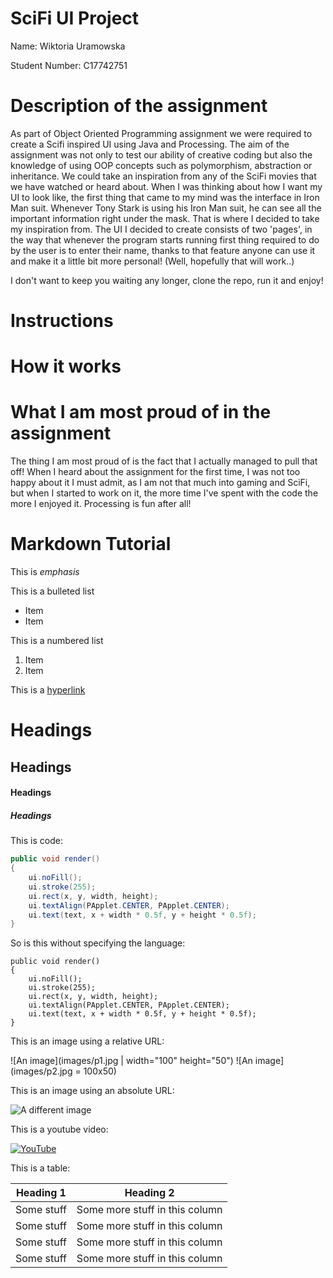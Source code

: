 # SciFi UI Project

Name: Wiktoria Uramowska

Student Number: C17742751

# Description of the assignment

As part of Object Oriented Programming assignment we were required to create a Scifi inspired UI using Java and Processing.
The aim of the assignment was not only to test our ability of creative coding but also the knowledge of using OOP concepts 
such as polymorphism, abstraction or inheritance.
We could take an inspiration from any of the SciFi movies that we have watched or heard about.
When I was thinking about how I want my UI to look like, the first thing that came to my mind was the interface in Iron Man suit.
Whenever Tony Stark is using his Iron Man suit, he can see all the important information right under the mask.
That is where I decided to take my inspiration from. 
The UI I decided to create consists of two 'pages', in the way that whenever the program starts running first thing required to do by the user is to enter their name,
thanks to that feature anyone can use it and make it a little bit more personal! (Well, hopefully that will work..)

I don't want to keep you waiting any longer, clone the repo, run it and enjoy!

# Instructions

# How it works

# What I am most proud of in the assignment

The thing I am most proud of is the fact that I actually managed to pull that off!
When I heard about the assignment for the first time, I was not too happy about it I must admit, as I am not that much into gaming and SciFi, 
but when I started to work on it, the more time I've spent with the code the more I enjoyed it.
Processing is fun after all!

# Markdown Tutorial

This is *emphasis*

This is a bulleted list

- Item
- Item

This is a numbered list

1. Item
1. Item

This is a [hyperlink](http://bryanduggan.org)

# Headings
## Headings
#### Headings
##### Headings

This is code:

```Java
public void render()
{
	ui.noFill();
	ui.stroke(255);
	ui.rect(x, y, width, height);
	ui.textAlign(PApplet.CENTER, PApplet.CENTER);
	ui.text(text, x + width * 0.5f, y + height * 0.5f);
}
```

So is this without specifying the language:

```
public void render()
{
	ui.noFill();
	ui.stroke(255);
	ui.rect(x, y, width, height);
	ui.textAlign(PApplet.CENTER, PApplet.CENTER);
	ui.text(text, x + width * 0.5f, y + height * 0.5f);
}
```

This is an image using a relative URL:

![An image](images/p1.jpg | width="100" height="50")
![An image](images/p2.jpg = 100x50)

This is an image using an absolute URL:

![A different image](https://bryanduggandotorg.files.wordpress.com/2019/02/infinite-forms-00045.png?w=595&h=&zoom=2)

This is a youtube video:

[![YouTube](http://img.youtube.com/vi/J2kHSSFA4NU/0.jpg)](https://www.youtube.com/watch?v=J2kHSSFA4NU)

This is a table:

| Heading 1 | Heading 2 |
|-----------|-----------|
|Some stuff | Some more stuff in this column |
|Some stuff | Some more stuff in this column |
|Some stuff | Some more stuff in this column |
|Some stuff | Some more stuff in this column |

